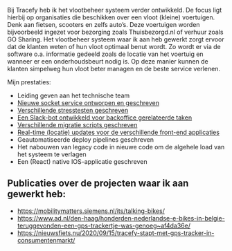 Bij Tracefy heb ik het vlootbeheer systeem verder ontwikkeld. De focus ligt hierbij op organisaties die beschikken over een vloot (kleine) voertuigen. Denk aan fietsen, scooters en zelfs auto’s. Deze voertuigen worden bijvoorbeeld ingezet voor bezorging zoals Thuisbezorgd.nl of verhuur zoals GO Sharing. Het vlootbeheer systeem waar ik aan heb gewerkt zorgt ervoor dat de klanten weten of hun vloot optimaal benut wordt. Zo wordt er via de software o.a. informatie gedeeld zoals de locatie van het voertuig en wanneer er een onderhoudsbeurt nodig is. Op deze manier kunnen de klanten simpelweg hun vloot beter managen en de beste service verlenen.

Mijn prestaties:
- Leiding geven aan het technische team
- [Nieuwe socket service ontworpen en geschreven](/project/tracefy/socket-service)
- [Verschillende stresstesten geschreven](/project/tracefy/socket-service)
- [Een Slack-bot ontwikkeld voor backoffice gerelateerde taken](/project/tracefy/slack-bot)
- [Verschillende migratie scripts geschreven](/project/tracefy/migration)
- [Real-time (locatie) updates voor de verschillende front-end applicaties](/project/tracefy/realtime-updates)
- Geautomatiseerde deploy pipelines geschreven
- Het nabouwen van legacy code in nieuwe code om de algehele load van het systeem te verlagen
- Een (React) native IOS-applicatie geschreven

## Publicaties over de projecten waar ik aan gewerkt heb:
- https://mobilitymatters.siemens.nl/its/talking-bikes/
- https://www.ad.nl/den-haag/honderden-nederlandse-e-bikes-in-belgie-teruggevonden-een-gps-trackertje-was-genoeg~af4da36e/
- https://nieuwsfiets.nu/2020/09/15/tracefy-stapt-met-gps-tracker-in-consumentenmarkt/